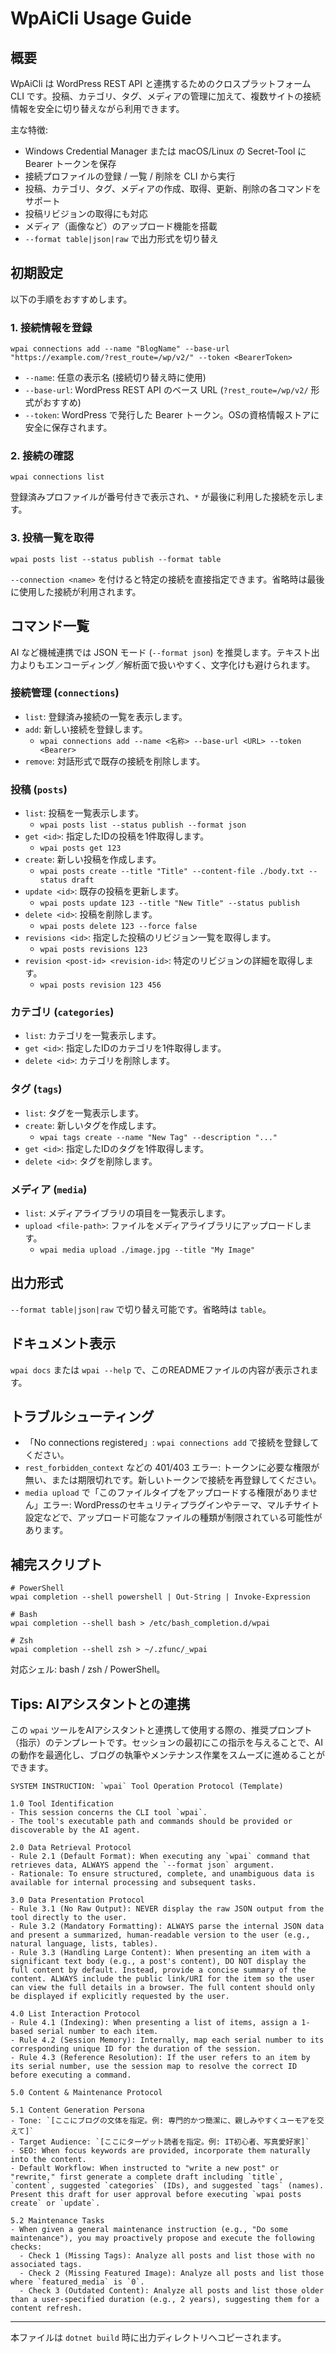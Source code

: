# WpAiCli Usage Guide

## 概要
WpAiCli は WordPress REST API と連携するためのクロスプラットフォーム CLI です。投稿、カテゴリ、タグ、メディアの管理に加えて、複数サイトの接続情報を安全に切り替えながら利用できます。

主な特徴:
- Windows Credential Manager または macOS/Linux の Secret-Tool に Bearer トークンを保存
- 接続プロファイルの登録 / 一覧 / 削除を CLI から実行
- 投稿、カテゴリ、タグ、メディアの作成、取得、更新、削除の各コマンドをサポート
- 投稿リビジョンの取得にも対応
- メディア（画像など）のアップロード機能を搭載
- `--format table|json|raw` で出力形式を切り替え

## 初期設定
以下の手順をおすすめします。

### 1. 接続情報を登録
```
wpai connections add --name "BlogName" --base-url "https://example.com/?rest_route=/wp/v2/" --token <BearerToken>
```
- `--name`: 任意の表示名 (接続切り替え時に使用)
- `--base-url`: WordPress REST API のベース URL (`?rest_route=/wp/v2/` 形式がおすすめ)
- `--token`: WordPress で発行した Bearer トークン。OSの資格情報ストアに安全に保存されます。

### 2. 接続の確認
```
wpai connections list
```
登録済みプロファイルが番号付きで表示され、`*` が最後に利用した接続を示します。

### 3. 投稿一覧を取得
```
wpai posts list --status publish --format table
```
`--connection <name>` を付けると特定の接続を直接指定できます。省略時は最後に使用した接続が利用されます。

## コマンド一覧
AI など機械連携では JSON モード (`--format json`) を推奨します。テキスト出力よりもエンコーディング／解析面で扱いやすく、文字化けも避けられます。

### 接続管理 (`connections`)
- `list`: 登録済み接続の一覧を表示します。
- `add`: 新しい接続を登録します。
  - `wpai connections add --name <名称> --base-url <URL> --token <Bearer>`
- `remove`: 対話形式で既存の接続を削除します。

### 投稿 (`posts`)
- `list`: 投稿を一覧表示します。
  - `wpai posts list --status publish --format json`
- `get <id>`: 指定したIDの投稿を1件取得します。
  - `wpai posts get 123`
- `create`: 新しい投稿を作成します。
  - `wpai posts create --title "Title" --content-file ./body.txt --status draft`
- `update <id>`: 既存の投稿を更新します。
  - `wpai posts update 123 --title "New Title" --status publish`
- `delete <id>`: 投稿を削除します。
  - `wpai posts delete 123 --force false`
- `revisions <id>`: 指定した投稿のリビジョン一覧を取得します。
  - `wpai posts revisions 123`
- `revision <post-id> <revision-id>`: 特定のリビジョンの詳細を取得します。
  - `wpai posts revision 123 456`

### カテゴリ (`categories`)
- `list`: カテゴリを一覧表示します。
- `get <id>`: 指定したIDのカテゴリを1件取得します。
- `delete <id>`: カテゴリを削除します。

### タグ (`tags`)
- `list`: タグを一覧表示します。
- `create`: 新しいタグを作成します。
  - `wpai tags create --name "New Tag" --description "..."`
- `get <id>`: 指定したIDのタグを1件取得します。
- `delete <id>`: タグを削除します。

### メディア (`media`)
- `list`: メディアライブラリの項目を一覧表示します。
- `upload <file-path>`: ファイルをメディアライブラリにアップロードします。
  - `wpai media upload ./image.jpg --title "My Image"`

## 出力形式
`--format table|json|raw` で切り替え可能です。省略時は `table`。

## ドキュメント表示
`wpai docs` または `wpai --help` で、このREADMEファイルの内容が表示されます。

## トラブルシューティング
- 「No connections registered」: `wpai connections add` で接続を登録してください。
- `rest_forbidden_context` などの 401/403 エラー: トークンに必要な権限が無い、または期限切れです。新しいトークンで接続を再登録してください。
- `media upload` で「このファイルタイプをアップロードする権限がありません」エラー: WordPressのセキュリティプラグインやテーマ、マルチサイト設定などで、アップロード可能なファイルの種類が制限されている可能性があります。

## 補完スクリプト
```
# PowerShell
wpai completion --shell powershell | Out-String | Invoke-Expression

# Bash
wpai completion --shell bash > /etc/bash_completion.d/wpai

# Zsh
wpai completion --shell zsh > ~/.zfunc/_wpai
```
対応シェル: bash / zsh / PowerShell。

## Tips: AIアシスタントとの連携
この `wpai` ツールをAIアシスタントと連携して使用する際の、推奨プロンプト（指示）のテンプレートです。セッションの最初にこの指示を与えることで、AIの動作を最適化し、ブログの執筆やメンテナンス作業をスムーズに進めることができます。

```
SYSTEM INSTRUCTION: `wpai` Tool Operation Protocol (Template)

1.0 Tool Identification
- This session concerns the CLI tool `wpai`.
- The tool's executable path and commands should be provided or discoverable by the AI agent.

2.0 Data Retrieval Protocol
- Rule 2.1 (Default Format): When executing any `wpai` command that retrieves data, ALWAYS append the `--format json` argument.
- Rationale: To ensure structured, complete, and unambiguous data is available for internal processing and subsequent tasks.

3.0 Data Presentation Protocol
- Rule 3.1 (No Raw Output): NEVER display the raw JSON output from the tool directly to the user.
- Rule 3.2 (Mandatory Formatting): ALWAYS parse the internal JSON data and present a summarized, human-readable version to the user (e.g., natural language, lists, tables).
- Rule 3.3 (Handling Large Content): When presenting an item with a significant text body (e.g., a post's content), DO NOT display the full content by default. Instead, provide a concise summary of the content. ALWAYS include the public link/URI for the item so the user can view the full details in a browser. The full content should only be displayed if explicitly requested by the user.

4.0 List Interaction Protocol
- Rule 4.1 (Indexing): When presenting a list of items, assign a 1-based serial number to each item.
- Rule 4.2 (Session Memory): Internally, map each serial number to its corresponding unique ID for the duration of the session.
- Rule 4.3 (Reference Resolution): If the user refers to an item by its serial number, use the session map to resolve the correct ID before executing a command.

5.0 Content & Maintenance Protocol

5.1 Content Generation Persona
- Tone: `[ここにブログの文体を指定。例: 専門的かつ簡潔に、親しみやすくユーモアを交えて]`
- Target Audience: `[ここにターゲット読者を指定。例: IT初心者、写真愛好家]`
- SEO: When focus keywords are provided, incorporate them naturally into the content.
- Default Workflow: When instructed to "write a new post" or "rewrite," first generate a complete draft including `title`, `content`, suggested `categories` (IDs), and suggested `tags` (names). Present this draft for user approval before executing `wpai posts create` or `update`.

5.2 Maintenance Tasks
- When given a general maintenance instruction (e.g., "Do some maintenance"), you may proactively propose and execute the following checks:
  - Check 1 (Missing Tags): Analyze all posts and list those with no associated tags.
  - Check 2 (Missing Featured Image): Analyze all posts and list those where `featured_media` is `0`.
  - Check 3 (Outdated Content): Analyze all posts and list those older than a user-specified duration (e.g., 2 years), suggesting them for a content refresh.
```

---
本ファイルは `dotnet build` 時に出力ディレクトリへコピーされます。